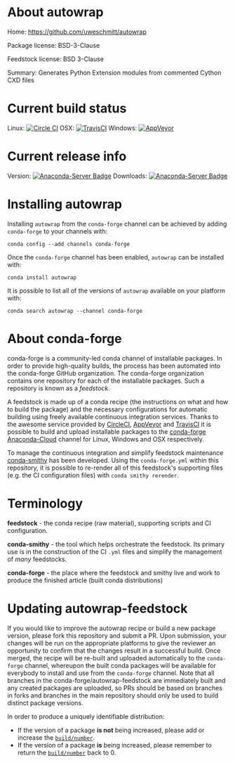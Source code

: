 About autowrap
==============

Home: https://github.com/uweschmitt/autowrap

Package license: BSD-3-Clause

Feedstock license: BSD 3-Clause

Summary: Generates Python Extension modules from commented Cython CXD files



Current build status
====================

Linux: [![Circle CI](https://circleci.com/gh/conda-forge/autowrap-feedstock.svg?style=shield)](https://circleci.com/gh/conda-forge/autowrap-feedstock)
OSX: [![TravisCI](https://travis-ci.org/conda-forge/autowrap-feedstock.svg?branch=master)](https://travis-ci.org/conda-forge/autowrap-feedstock)
Windows: [![AppVeyor](https://ci.appveyor.com/api/projects/status/github/conda-forge/autowrap-feedstock?svg=True)](https://ci.appveyor.com/project/conda-forge/autowrap-feedstock/branch/master)

Current release info
====================
Version: [![Anaconda-Server Badge](https://anaconda.org/conda-forge/autowrap/badges/version.svg)](https://anaconda.org/conda-forge/autowrap)
Downloads: [![Anaconda-Server Badge](https://anaconda.org/conda-forge/autowrap/badges/downloads.svg)](https://anaconda.org/conda-forge/autowrap)

Installing autowrap
===================

Installing `autowrap` from the `conda-forge` channel can be achieved by adding `conda-forge` to your channels with:

```
conda config --add channels conda-forge
```

Once the `conda-forge` channel has been enabled, `autowrap` can be installed with:

```
conda install autowrap
```

It is possible to list all of the versions of `autowrap` available on your platform with:

```
conda search autowrap --channel conda-forge
```


About conda-forge
=================

conda-forge is a community-led conda channel of installable packages.
In order to provide high-quality builds, the process has been automated into the
conda-forge GitHub organization. The conda-forge organization contains one repository
for each of the installable packages. Such a repository is known as a *feedstock*.

A feedstock is made up of a conda recipe (the instructions on what and how to build
the package) and the necessary configurations for automatic building using freely
available continuous integration services. Thanks to the awesome service provided by
[CircleCI](https://circleci.com/), [AppVeyor](http://www.appveyor.com/)
and [TravisCI](https://travis-ci.org/) it is possible to build and upload installable
packages to the [conda-forge](https://anaconda.org/conda-forge)
[Anaconda-Cloud](http://docs.anaconda.org/) channel for Linux, Windows and OSX respectively.

To manage the continuous integration and simplify feedstock maintenance
[conda-smithy](http://github.com/conda-forge/conda-smithy) has been developed.
Using the ``conda-forge.yml`` within this repository, it is possible to re-render all of
this feedstock's supporting files (e.g. the CI configuration files) with ``conda smithy rerender``.


Terminology
===========

**feedstock** - the conda recipe (raw material), supporting scripts and CI configuration.

**conda-smithy** - the tool which helps orchestrate the feedstock.
                   Its primary use is in the construction of the CI ``.yml`` files
                   and simplify the management of *many* feedstocks.

**conda-forge** - the place where the feedstock and smithy live and work to
                  produce the finished article (built conda distributions)


Updating autowrap-feedstock
===========================

If you would like to improve the autowrap recipe or build a new
package version, please fork this repository and submit a PR. Upon submission,
your changes will be run on the appropriate platforms to give the reviewer an
opportunity to confirm that the changes result in a successful build. Once
merged, the recipe will be re-built and uploaded automatically to the
`conda-forge` channel, whereupon the built conda packages will be available for
everybody to install and use from the `conda-forge` channel.
Note that all branches in the conda-forge/autowrap-feedstock are
immediately built and any created packages are uploaded, so PRs should be based
on branches in forks and branches in the main repository should only be used to
build distinct package versions.

In order to produce a uniquely identifiable distribution:
 * If the version of a package **is not** being increased, please add or increase
   the [``build/number``](http://conda.pydata.org/docs/building/meta-yaml.html#build-number-and-string).
 * If the version of a package **is** being increased, please remember to return
   the [``build/number``](http://conda.pydata.org/docs/building/meta-yaml.html#build-number-and-string)
   back to 0.
